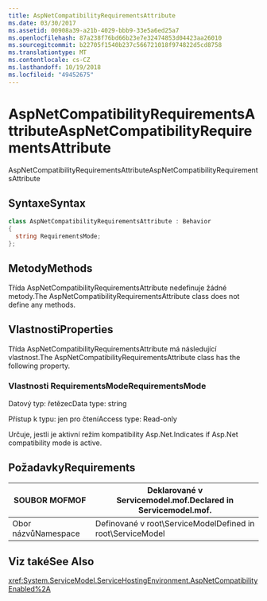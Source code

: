 ```yaml
---
title: AspNetCompatibilityRequirementsAttribute
ms.date: 03/30/2017
ms.assetid: 00908a39-a21b-4029-bbb9-33e5a6ed25a7
ms.openlocfilehash: 87a238f76bd66b23e7e32474853d04423aa26010
ms.sourcegitcommit: b22705f1540b237c566721018f974822d5cd8758
ms.translationtype: MT
ms.contentlocale: cs-CZ
ms.lasthandoff: 10/19/2018
ms.locfileid: "49452675"
---
```

# <a name="aspnetcompatibilityrequirementsattribute"></a><span data-ttu-id="792df-102">AspNetCompatibilityRequirementsAttribute</span><span class="sxs-lookup"><span data-stu-id="792df-102">AspNetCompatibilityRequirementsAttribute</span></span>
<span data-ttu-id="792df-103">AspNetCompatibilityRequirementsAttribute</span><span class="sxs-lookup"><span data-stu-id="792df-103">AspNetCompatibilityRequirementsAttribute</span></span>  
  
## <a name="syntax"></a><span data-ttu-id="792df-104">Syntaxe</span><span class="sxs-lookup"><span data-stu-id="792df-104">Syntax</span></span>  
  
```csharp
class AspNetCompatibilityRequirementsAttribute : Behavior  
{  
  string RequirementsMode;  
};  
```  
  
## <a name="methods"></a><span data-ttu-id="792df-105">Metody</span><span class="sxs-lookup"><span data-stu-id="792df-105">Methods</span></span>  
 <span data-ttu-id="792df-106">Třída AspNetCompatibilityRequirementsAttribute nedefinuje žádné metody.</span><span class="sxs-lookup"><span data-stu-id="792df-106">The AspNetCompatibilityRequirementsAttribute class does not define any methods.</span></span>  
  
## <a name="properties"></a><span data-ttu-id="792df-107">Vlastnosti</span><span class="sxs-lookup"><span data-stu-id="792df-107">Properties</span></span>  
 <span data-ttu-id="792df-108">Třída AspNetCompatibilityRequirementsAttribute má následující vlastnost.</span><span class="sxs-lookup"><span data-stu-id="792df-108">The AspNetCompatibilityRequirementsAttribute class has the following property.</span></span>  
  
### <a name="requirementsmode"></a><span data-ttu-id="792df-109">Vlastnosti RequirementsMode</span><span class="sxs-lookup"><span data-stu-id="792df-109">RequirementsMode</span></span>  
 <span data-ttu-id="792df-110">Datový typ: řetězec</span><span class="sxs-lookup"><span data-stu-id="792df-110">Data type: string</span></span>  
  
 <span data-ttu-id="792df-111">Přístup k typu: jen pro čtení</span><span class="sxs-lookup"><span data-stu-id="792df-111">Access type: Read-only</span></span>  
  
 <span data-ttu-id="792df-112">Určuje, jestli je aktivní režim kompatibility Asp.Net.</span><span class="sxs-lookup"><span data-stu-id="792df-112">Indicates if Asp.Net compatibility mode is active.</span></span>  
  
## <a name="requirements"></a><span data-ttu-id="792df-113">Požadavky</span><span class="sxs-lookup"><span data-stu-id="792df-113">Requirements</span></span>  
  
|<span data-ttu-id="792df-114">SOUBOR MOF</span><span class="sxs-lookup"><span data-stu-id="792df-114">MOF</span></span>|<span data-ttu-id="792df-115">Deklarované v Servicemodel.mof.</span><span class="sxs-lookup"><span data-stu-id="792df-115">Declared in Servicemodel.mof.</span></span>|  
|---------|-----------------------------------|  
|<span data-ttu-id="792df-116">Obor názvů</span><span class="sxs-lookup"><span data-stu-id="792df-116">Namespace</span></span>|<span data-ttu-id="792df-117">Definované v root\ServiceModel</span><span class="sxs-lookup"><span data-stu-id="792df-117">Defined in root\ServiceModel</span></span>|  
  
## <a name="see-also"></a><span data-ttu-id="792df-118">Viz také</span><span class="sxs-lookup"><span data-stu-id="792df-118">See Also</span></span>  
 <xref:System.ServiceModel.ServiceHostingEnvironment.AspNetCompatibilityEnabled%2A>
